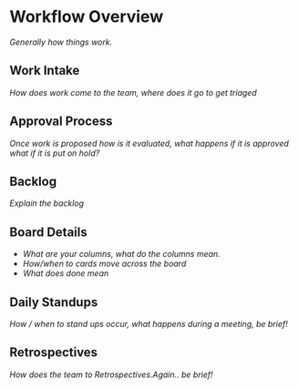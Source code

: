 # Workflow Overview

*Generally how things work.*

## Work Intake

*How does work come to the team, where does it go to get triaged*

## Approval Process

*Once work is proposed how is it evaluated, what happens if it is approved what if it is put on hold?*

## Backlog

*Explain the backlog*

## Board Details

* *What are your columns, what do the columns mean.*
* *How/when to cards move across the board*
* *What does done mean*


## Daily Standups

*How / when to stand ups occur, what happens during a meeting, be brief!*

## Retrospectives

*How does the team to Retrospectives.Again.. be brief!*
